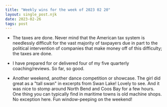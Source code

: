 ```yaml
---
title: "Weekly wins for the week of 2023 02 20"
layout: single_post.njk
date: 2023-02-26
tags: post
---
```


- The taxes are done. Never mind that the American tax system is needlessly difficult for the vast majority of taxpayers due in part to the political intervention of companies that make money off of this difficulty; the taxes are done.

- I have prepared for or delivered four of my five quarterly coaching/reviews. So far, so good.

- Another weekend, another dance competition or showcase. The girl did great as a "tall swan" in excerpts from Swan Lake! Lovely to see. And it was nice to stomp around North Bend and Coos Bay for a few hours. One thing you can typically find in maritime towns is old machine shops. No exception here. Fun window-peeping on the weekend!
